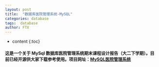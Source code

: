 ```yaml
---
layout: post
title:  "数据库医院管理系统-MySQL"
categories: database
tags:  database
author: FTX
---
```


* content
{:toc}

#### 这是一个关于 MySql 数据库医院管理系统期末课程设计报告（大二下学期）。目前已经开源供大家下载参考使用。项目网址：[MySQL医院管理系统](https://github.com/futingx/awesome-Database-Hospital-Management-System)